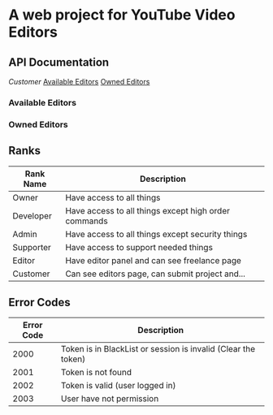 # A web project for YouTube Video Editors

## API Documentation

*Customer*
[Available Editors](/README.md#available-editors)
[Owned Editors](/README.md#owned-editors)

### Available Editors

### Owned Editors

## Ranks
| Rank Name | Description |
| --- | --- |
| Owner | Have access to all things |
| Developer | Have access to all things except high order commands |
| Admin | Have access to all things except security things |
| Supporter | Have access to support needed things |
| Editor | Have editor panel and can see freelance page |
| Customer | Can see editors page, can submit project and... |

## Error Codes
| Error Code | Description |
| --- | --- |
| 2000 | Token is in BlackList or session is invalid (Clear the token) |
| 2001 | Token is not found |
| 2002 | Token is valid (user logged in) |
| 2003 | User have not permission |